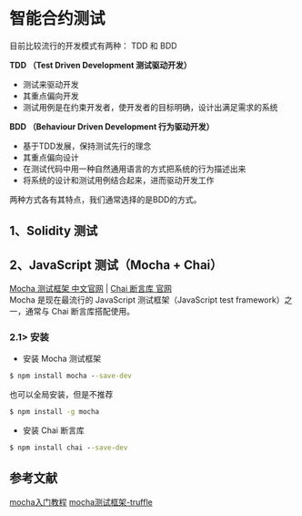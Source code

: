 # 智能合约测试  

目前比较流行的开发模式有两种： TDD 和 BDD

**TDD （Test Driven Development 测试驱动开发）**  
- 测试来驱动开发
- 其重点偏向开发
- 测试用例是在约束开发者，使开发者的目标明确，设计出满足需求的系统

**BDD （Behaviour Driven Development 行为驱动开发）**
- 基于TDD发展，保持测试先行的理念
- 其重点偏向设计
- 在测试代码中用一种自然通用语言的方式把系统的行为描述出来
- 将系统的设计和测试用例结合起来，进而驱动开发工作

两种方式各有其特点，我们通常选择的是BDD的方式。  

## 1、Solidity 测试  


## 2、JavaScript 测试（Mocha + Chai）   
[Mocha 测试框架 中文官网](https://mocha.nodejs.cn/) | [Chai 断言库 官网](https://www.chaijs.com/)  
Mocha 是现在最流行的 JavaScript 测试框架（JavaScript test framework）之一，通常与 Chai 断言库搭配使用。  
### 2.1> 安装  
- 安装 Mocha 测试框架  
```cmd
$ npm install mocha --save-dev
```
也可以全局安装，但是不推荐  
```cmd
$ npm install -g mocha
```
- 安装 Chai 断言库
```cmd
$ npm install chai --save-dev
```


## 参考文献  
[mocha入门教程](https://matmanjs.github.io/test-automation-training/unit-testing-with-mocha/mocha.html)
[mocha测试框架-truffle ](https://www.cnblogs.com/wanghui-garcia/p/9503810.html)

